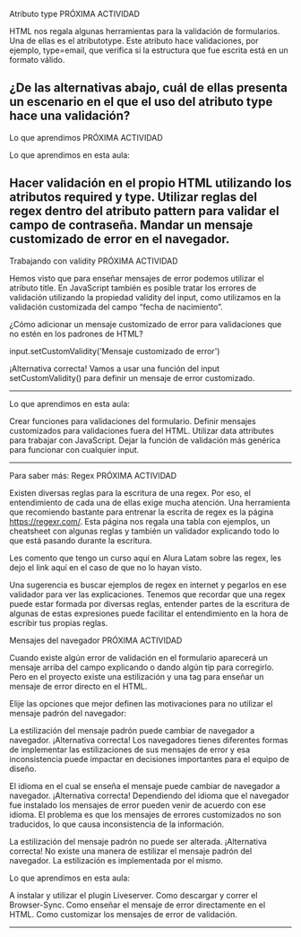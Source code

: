 Atributo type
PRÓXIMA ACTIVIDAD

HTML nos regala algunas herramientas para la validación de formularios. Una de ellas es el atributotype. Este atributo hace validaciones, por ejemplo, type=email, que verifica si la estructura que fue escrita está en un formato válido.

¿De las alternativas abajo, cuál de ellas presenta un escenario en el que el uso del atributo type hace una validación?
-----------
Lo que aprendimos
PRÓXIMA ACTIVIDAD

Lo que aprendimos en esta aula:

Hacer validación en el propio HTML utilizando los atributos required y type.
Utilizar reglas del regex dentro del atributo pattern para validar el campo de contraseña.
Mandar un mensaje customizado de error en el navegador.
------------------------
Trabajando con validity
PRÓXIMA ACTIVIDAD

Hemos visto que para enseñar mensajes de error podemos utilizar el atributo title. En JavaScript también es posible tratar los errores de validación utilizando la propiedad validity del input, como utilizamos en la validación customizada del campo “fecha de nacimiento”.

¿Cómo adicionar un mensaje customizado de error para validaciones que no estén en los padrones de HTML?

input.setCustomValidity('Mensaje customizado de error')

¡Alternativa correcta! Vamos a usar una función del input setCustomValidity() para definir un mensaje de error customizado.

-----------

Lo que aprendimos en esta aula:

Crear funciones para validaciones del formulario.
Definir mensajes customizados para validaciones fuera del HTML.
Utilizar data attributes para trabajar con JavaScript.
Dejar la función de validación más genérica para funcionar con cualquier input.

---------


Para saber más: Regex
PRÓXIMA ACTIVIDAD

Existen diversas reglas para la escritura de una regex. Por eso, el entendimiento de cada una de ellas exige mucha atención. Una herramienta que recomiendo bastante para entrenar la escrita de regex es la página https://regexr.com/. Esta página nos regala una tabla con ejemplos, un cheatsheet con algunas reglas y también un validador explicando todo lo que está pasando durante la escritura.

Les comento que tengo un curso aquí en Alura Latam sobre las regex, les dejo el link aquí en el caso de que no lo hayan visto.

Una sugerencia es buscar ejemplos de regex en internet y pegarlos en ese validador para ver las explicaciones. Tenemos que recordar que una regex puede estar formada por diversas reglas, entender partes de la escritura de algunas de estas expresiones puede facilitar el entendimiento en la hora de escribir tus propias reglas.


Mensajes del navegador
PRÓXIMA ACTIVIDAD

Cuando existe algún error de validación en el formulario aparecerá un mensaje arriba del campo explicando o dando algún tip para corregirlo. Pero en el proyecto existe una estilización y una tag <span> para enseñar un mensaje de error directo en el HTML.

Elije las opciones que mejor definen las motivaciones para no utilizar el mensaje padrón del navegador:

La estilización del mensaje padrón puede cambiar de navegador a navegador.
¡Alternativa correcta! Los navegadores tienes diferentes formas de implementar las estilizaciones de sus mensajes de error y esa inconsistencia puede impactar en decisiones importantes para el equipo de diseño.

El idioma en el cual se enseña el mensaje puede cambiar de navegador a navegador.
¡Alternativa correcta! Dependiendo del idioma que el navegador fue instalado los mensajes de error pueden venir de acuerdo con ese idioma. El problema es que los mensajes de errores customizados no son traducidos, lo que causa inconsistencia de la información.

La estilización del mensaje padrón no puede ser alterada.
¡Alternativa correcta! No existe una manera de estilizar el mensaje padrón del navegador. La estilización es implementada por el mismo.

Lo que aprendimos en esta aula:

A instalar y utilizar el plugin Liveserver.
Como descargar y correr el Browser-Sync.
Como enseñar el mensaje de error directamente en el HTML.
Como customizar los mensajes de error de validación.

---------
